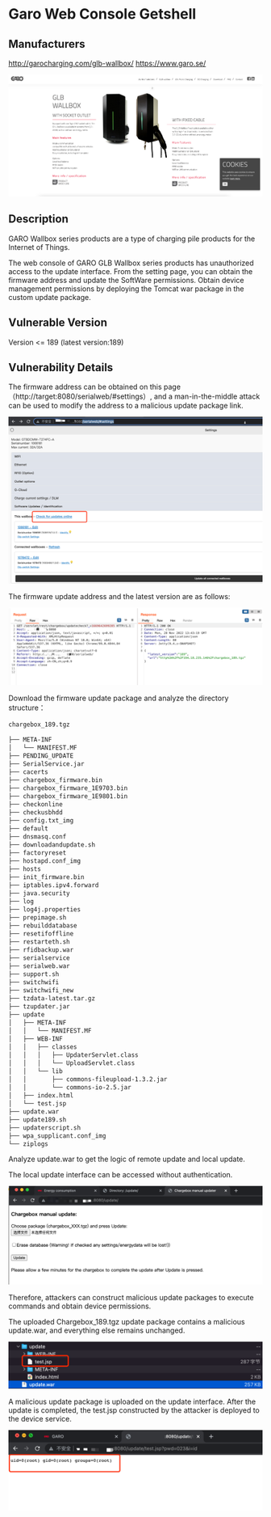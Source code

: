 # Garo Web Console Getshell

## Manufacturers

http://garocharging.com/glb-wallbox/
https://www.garo.se/

![image-20221128213612177](readme.assets/image-20221128213612177.png)

## Description

GARO Wallbox series products are a type of charging pile products for the Internet of Things.

The web console of GARO GLB Wallbox series products has unauthorized access to the update interface. From the setting page, you can obtain the firmware address and update the SoftWare permissions. Obtain device management permissions by deploying the Tomcat war package in the custom update package.

## Vulnerable Version

Version <= 189 (latest version:189)

## Vulnerability Details

The firmware address can be obtained on this page（http://target:8080/serialweb/#settings）, and a man-in-the-middle attack can be used to modify the address to a malicious update package link.

![image-20221128214620208](readme.assets/image-20221128214620208.png)

The firmware update address and the latest version are as follows:

![image-20221128214247215](readme.assets/image-20221128214247215.png)

Download the firmware update package and analyze the directory structure：

`chargebox_189.tgz`

```
├── META-INF
│   └── MANIFEST.MF
├── PENDING_UPDATE
├── SerialService.jar
├── cacerts
├── chargebox_firmware.bin
├── chargebox_firmware_1E9703.bin
├── chargebox_firmware_1E9801.bin
├── checkonline
├── checkusbhdd
├── config.txt_img
├── default
├── dnsmasq.conf
├── downloadandupdate.sh
├── factoryreset
├── hostapd.conf_img
├── hosts
├── init_firmware.bin
├── iptables.ipv4.forward
├── java.security
├── log
├── log4j.properties
├── prepimage.sh
├── rebuilddatabase
├── resetifoffline
├── restarteth.sh
├── rfidbackup.war
├── serialservice
├── serialweb.war
├── support.sh
├── switchwifi
├── switchwifi_new
├── tzdata-latest.tar.gz
├── tzupdater.jar
├── update
│   ├── META-INF
│   │   └── MANIFEST.MF
│   ├── WEB-INF
│   │   ├── classes
│   │   │   ├── UpdaterServlet.class
│   │   │   └── UploadServlet.class
│   │   └── lib
│   │       ├── commons-fileupload-1.3.2.jar
│   │       └── commons-io-2.5.jar
│   ├── index.html
│   └── test.jsp
├── update.war
├── update189.sh
├── updaterscript.sh
├── wpa_supplicant.conf_img
└── ziplogs
```

Analyze update.war to get the logic of remote update and local update.

The local update interface can be accessed without authentication.

![image-20221128215340840](readme.assets/image-20221128215340840.png)

Therefore, attackers can construct malicious update packages to execute commands and obtain device permissions.

The uploaded Chargebox_189.tgz update package contains a malicious update.war, and everything else remains unchanged.

![image-20221128215609064](readme.assets/image-20221128215609064.png)

A malicious update package is uploaded on the update interface. After the update is completed, the test.jsp constructed by the attacker is deployed to the device service.

![image-20221128215646764](readme.assets/image-20221128215646764.png)